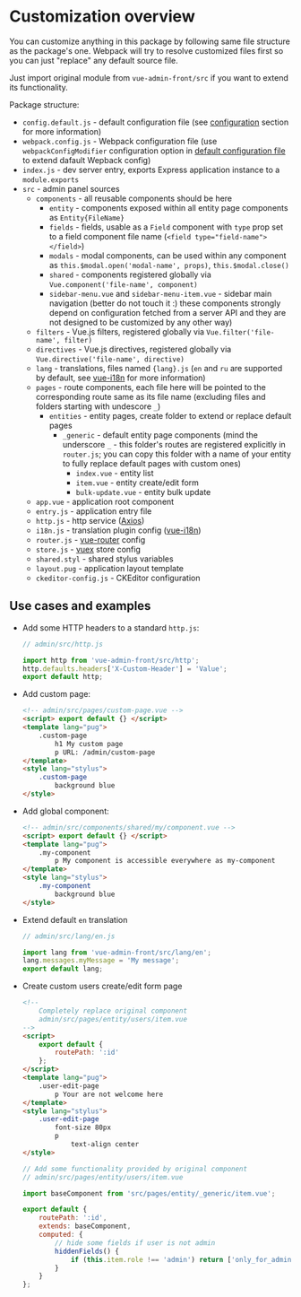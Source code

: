 # Customization overview

You can customize anything in this package by following same file structure as the package's one. Webpack will try to resolve customized files first so you can just "replace" any default source file.

Just import original module from `vue-admin-front/src` if you want to extend its functionality.

Package structure:

* `config.default.js` - default configuration file (see [configuration](/configuration.md) section for more information)
* `webpack.config.js` - Webpack configuration file (use `webpackConfigModifier` configuration option in [default configuration file](https://github.com/mrTimofey/vue-admin/blob/master/config.default.js) to extend dafault Wepback config)
* `index.js` - dev server entry, exports Express application instance to a `module.exports`
* `src` - admin panel sources
    * `components` - all reusable components should be here
        * `entity` - components exposed within all entity page components as `Entity{FileName}`
        * `fields` - fields, usable as a `Field` component with `type` prop set to a field component file name (`<field type="field-name"></field>`)
        * `modals` - modal components, can be used within any component as `this.$modal.open('modal-name', props)`, `this.$modal.close()`
        * `shared` - components registered globally via `Vue.component('file-name', component)`
        * `sidebar-menu.vue` and `sidebar-menu-item.vue` - sidebar main navigation (better do not touch it :) these components strongly depend on configuration fetched from a server API and they are not designed to be customized by any other way)
    * `filters` - Vue.js filters, registered globally via `Vue.filter('file-name', filter)`
    * `directives` - Vue.js directives, registered globally via `Vue.directive('file-name', directive)`
    * `lang` - translations, files named `{lang}.js` (`en` and `ru` are supported by default, see [vue-i18n](https://github.com/kazupon/vue-i18n) for more information)
    * `pages` - route components, each file here will be pointed to the corresponding route same as its file name (excluding files and folders starting with undescore `_`)
        * `entities` - entity pages, create folder to extend or replace default pages
            * `_generic` - default entity page components (mind the underscore `_` - this folder's routes are registered explicitly in `router.js`; you can copy this folder with a name of your entity to fully replace default pages with custom ones)
                * `index.vue` - entity list
                * `item.vue` - entity create/edit form
                * `bulk-update.vue` - entity bulk update
    * `app.vue` - application root component
    * `entry.js` - application entry file
    * `http.js` - http service ([Axios](https://github.com/axios/axios))
    * `i18n.js` - translation plugin config ([vue-i18n](https://github.com/kazupon/vue-i18n))
    * `router.js` - [vue-router](https://github.com/vuejs/vue-router) config
    * `store.js` - [vuex](https://github.com/vuejs/vuex) store config
    * `shared.styl` - shared stylus variables
    * `layout.pug` - application layout template
    * `ckeditor-config.js` - CKEditor configuration

## Use cases and examples

* Add some HTTP headers to a standard `http.js`:
    ```javascript
    // admin/src/http.js
    
    import http from 'vue-admin-front/src/http';
    http.defaults.headers['X-Custom-Header'] = 'Value';
    export default http;
    ```
* Add custom page:
    ```html
    <!-- admin/src/pages/custom-page.vue -->
    <script> export default {} </script>
    <template lang="pug">
        .custom-page
            h1 My custom page
            p URL: /admin/custom-page
    </template>
    <style lang="stylus">
        .custom-page
            background blue
    </style>
    ```
* Add global component:
    ```html
    <!-- admin/src/components/shared/my/component.vue -->
    <script> export default {} </script>
    <template lang="pug">
        .my-component
            p My component is accessible everywhere as my-component
    </template>
    <style lang="stylus">
        .my-component
            background blue
    </style>
    ```
* Extend default `en` translation
    ```javascript
    // admin/src/lang/en.js
    
    import lang from 'vue-admin-front/src/lang/en';
    lang.messages.myMessage = 'My message';
    export default lang;
    ```
* Create custom users create/edit form page
    ```html
    <!--
        Completely replace original component
        admin/src/pages/entity/users/item.vue
    -->
    <script>
        export default {
            routePath: ':id'
        };
    </script>
    <template lang="pug">
        .user-edit-page
            p Your are not welcome here
    </template>
    <style lang="stylus">
        .user-edit-page
            font-size 80px
            p
                text-align center
    </style>    
    ```
    
    ```javascript
    // Add some functionality provided by original component
    // admin/src/pages/entity/users/item.vue
    
    import baseComponent from 'src/pages/entity/_generic/item.vue';
    
    export default {
        routePath: ':id',
        extends: baseComponent,
        computed: {
            // hide some fields if user is not admin
            hiddenFields() {
                if (this.item.role !== 'admin') return ['only_for_admin'];
            }
        }
    };
    ```